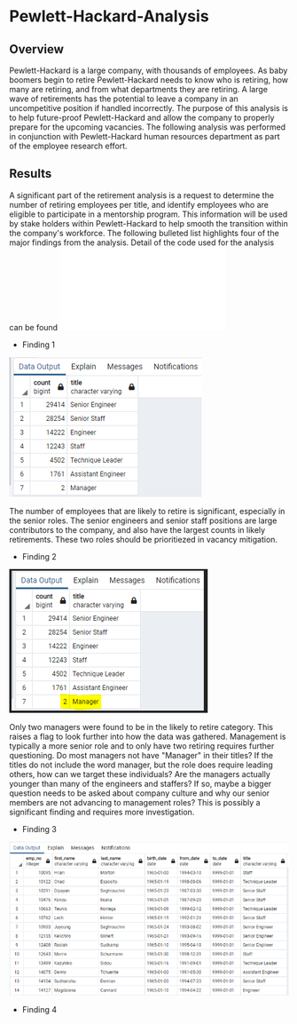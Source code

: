 # Pewlett-Hackard-Analysis

## Overview

Pewlett-Hackard is a large company, with thousands of employees. As baby boomers begin to retire Pewlett-Hackard needs to know who is retiring, how many are retiring, and from what departments they are retiring. A large wave of retirements has the potential to leave a company in an uncompetitive position if handled incorrectly. The purpose of this analysis is to help future-proof Pewlett-Hackard and allow the company to properly prepare for the upcoming vacancies. The following analysis was performed in conjunction with Pewlett-Hackard human resources department as part of the employee research effort.

## Results

A significant part of the retirement analysis is a request to determine the number of retiring employees per title, and identify employees who are eligible to participate in a mentorship program. This information will be used by stake holders within Pewlett-Hackard to help smooth the transition within the company's workforce. The following bulleted list highlights four of the major findings from the analysis. Detail of the code used for the analysis can be found 
![here.](/Queries/Employee_Database_challenge.sql)

* Finding 1

![retiring_titles](/Queries/retiring_titles.png)

The number of employees that are likely to retire is significant, especially in the senior roles. The senior engineers and senior staff positions are large contributors to the company, and also have the largest counts in likely retirements. These two roles should be prioritiezed in vacancy mitigation.   

* Finding 2

![retiring_titles1](/Queries/retiring_titles1.png)

Only two managers were found to be in the likely to retire category. This raises a flag to look further into how the data was gathered. Management is typically a more senior role and to only have two retiring requires further questioning. Do most managers not have "Manager" in their titles? If the titles do not include the word manager, but the role does require leading others, how can we target these individuals? Are the managers actually younger than many of the engineers and staffers? If so, maybe a bigger question needs to be asked about company culture and why our senior members are not advancing to management roles? This is possibly a significant finding and requires more investigation.

* Finding 3

![mentorship_eligibility](/Queries/mentorship_eligibility.png)



* Finding 4







